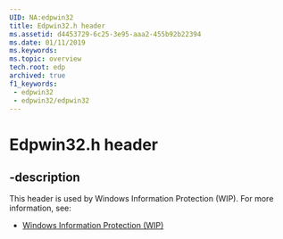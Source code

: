 ```yaml
---
UID: NA:edpwin32
title: Edpwin32.h header
ms.assetid: d4453729-6c25-3e95-aaa2-455b92b22394
ms.date: 01/11/2019
ms.keywords: 
ms.topic: overview
tech.root: edp
archived: true
f1_keywords:
 - edpwin32
 - edpwin32/edpwin32
---
```


# Edpwin32.h header


## -description

This header is used by Windows Information Protection (WIP). For more information, see:

- [Windows Information Protection (WIP)](../_edp/index.md)

